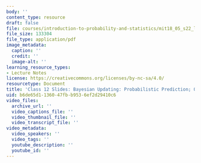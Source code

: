 ```yaml
---
body: ''
content_type: resource
draft: false
file: courses/introduction-to-probability-and-statistics/mit18_05_s22_lec12.pdf
file_size: 133304
file_type: application/pdf
image_metadata:
  caption: ''
  credit: ''
  image-alt: ''
learning_resource_types:
- Lecture Notes
license: https://creativecommons.org/licenses/by-nc-sa/4.0/
resourcetype: Document
title: 'Class 12 Slides: Bayesian Updating: Probabilistic Prediction; Odds'
uid: b6de65d1-1360-47fb-b953-6ef2d29410c6
video_files:
  archive_url: ''
  video_captions_file: ''
  video_thumbnail_file: ''
  video_transcript_file: ''
video_metadata:
  video_speakers: ''
  video_tags: ''
  youtube_description: ''
  youtube_id: ''
---
```

